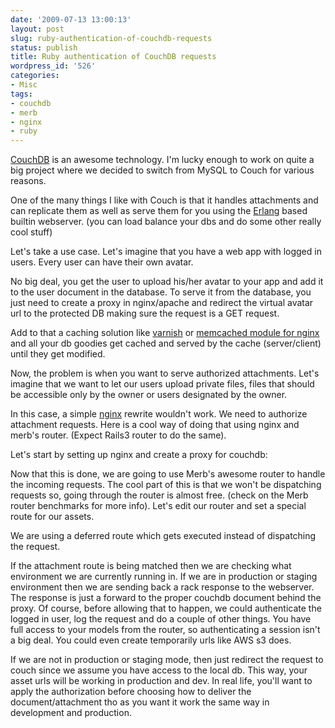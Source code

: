 ```yaml
---
date: '2009-07-13 13:00:13'
layout: post
slug: ruby-authentication-of-couchdb-requests
status: publish
title: Ruby authentication of CouchDB requests
wordpress_id: '526'
categories:
- Misc
tags:
- couchdb
- merb
- nginx
- ruby
---
```


[CouchDB](http://couchdb.apache.org/) is an awesome technology. I'm lucky enough to work on quite a big project where we decided to switch from MySQL to Couch for various reasons.

One of the many things I like with Couch is that it handles attachments and can replicate them as well as serve them for you using the [Erlang](http://en.wikipedia.org/wiki/Erlang%20%28programming%20language%29) based builtin webserver. (you can load balance your dbs and do some other really cool stuff)

Let's take a use case. Let's imagine that you have a web app with logged in users. Every user can have their own avatar.

No big deal, you get the user to upload his/her avatar to your app and add it to the user document in the database. To serve it from the database, you just need to create a proxy in nginx/apache and redirect the virtual avatar url to the protected DB making sure the request is a GET request.

Add to that a caching solution like [varnish](http://varnish.projects.linpro.no/) or [memcached module for nginx](http://www.igvita.com/2008/02/11/nginx-and-memcached-a-400-boost/) and all your db goodies get cached and served by the cache (server/client) until they get modified.

Now, the problem is when you want to serve authorized attachments. Let's imagine that we want to let our users upload private files, files that should be accessible only by the owner or users designated by the owner.

In this case, a simple [nginx](http://en.wikipedia.org/wiki/Nginx) rewrite wouldn't work. We need to authorize attachment requests. Here is a cool way of doing that using nginx and merb's router. (Expect Rails3 router to do the same).

Let's start by setting up nginx and create a proxy for couchdb:

Now that this is done, we are going to use Merb's awesome router to handle the incoming requests. The cool part of this is that we won't be dispatching requests so, going through the router is almost free. (check on the Merb router benchmarks for more info).  Let's edit our router and set a special route for our assets.  

We are using a deferred route which gets executed instead of dispatching the request.

If the attachment route is being matched then we are checking what environment we are currently running in. If we are in production or staging environment then we are sending back a rack response to the webserver. The response is just a forward to the proper couchdb document behind the proxy. Of course, before allowing that to happen, we could authenticate the logged in user, log the request and do a couple of other things. You have full access to your models from the router, so authenticating a session isn't a big deal. You could even create temporarily urls like AWS s3 does.

If we are not in production or staging mode, then just redirect the request to couch since we assume you have access to the local db. This way, your asset urls will be working in production and dev. In real life, you'll want to apply the authorization before choosing how to deliver the document/attachment tho as you want it work the same way in development and production.
